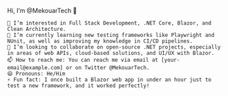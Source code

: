 Hi, I’m @MekouarTech 👋

    👀 I’m interested in Full Stack Development, .NET Core, Blazor, and Clean Architecture.
    🌱 I’m currently learning new testing frameworks like Playwright and NUnit, as well as improving my knowledge in CI/CD pipelines.
    💞️ I’m looking to collaborate on open-source .NET projects, especially in areas of web APIs, cloud-based solutions, and UI/UX with Blazor.
    📫 How to reach me: You can reach me via email at [your-email@example.com] or on Twitter @MekouarTech.
    😄 Pronouns: He/Him
    ⚡ Fun fact: I once built a Blazor web app in under an hour just to test a new framework, and it worked perfectly!

<!---
MekouarTech/MekouarTech is a ✨ special ✨ repository because its `README.md` (this file) appears on your GitHub profile.
You can click the Preview link to take a look at your changes.
--->
